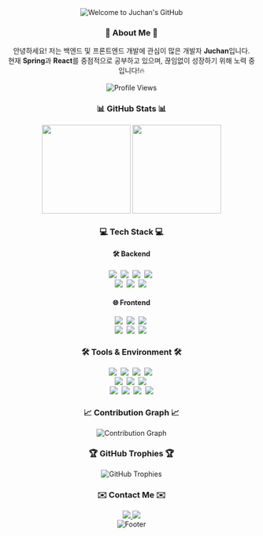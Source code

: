 <!--타이틀-->
<div align="center">
  <img src="https://capsule-render.vercel.app/api?type=waving&color=gradient&height=200&section=header&text=Welcome%20to%20Juchan's%20GitHub&fontSize=50&animation=fadeIn" alt="Welcome to Juchan's GitHub"/>
</div>

<h3 align="center">🙋 About Me 🙋</h3>
<p align="center">
  안녕하세요! 저는 백엔드 및 프론트엔드 개발에 관심이 많은 개발자 <strong>Juchan</strong>입니다.<br>
  현재 <strong>Spring</strong>과 <strong>React</strong>를 중점적으로 공부하고 있으며, 끊임없이 성장하기 위해 노력 중입니다!🔥 <br><br>
  <img src="https://komarev.com/ghpvc/?username=p990805&color=blueviolet&style=flat-square&label=Profile+Views" alt="Profile Views"/>
</p>

<!--GitHub Stats-->
<h3 align="center">📊 GitHub Stats 📊</h3>
<div align="center">
  <img height="180em" src="https://github-readme-stats.vercel.app/api?username=p990805&show_icons=true&theme=tokyonight&hide_border=true"/>
  <img height="180em" src="https://github-readme-stats.vercel.app/api/top-langs/?username=p990805&layout=compact&theme=tokyonight&hide_border=true"/>
</div>

<!--내용-->
<h3 align="center">💻 Tech Stack 💻</h3>
<div align="center">
  <h4>🛠 Backend</h4>
  <img src="https://img.shields.io/badge/Java-ED8B00?style=for-the-badge&logo=openjdk&logoColor=white" />&nbsp;
  <img src="https://img.shields.io/badge/Spring-6DB33F?style=for-the-badge&logo=spring&logoColor=white" />&nbsp;
  <img src="https://img.shields.io/badge/Spring%20Boot-6DB33F?style=for-the-badge&logo=springboot&logoColor=white" />&nbsp;
  <img src="https://img.shields.io/badge/Python-3776AB?style=for-the-badge&logo=python&logoColor=white" />&nbsp;
  <br>
  <img src="https://img.shields.io/badge/MySQL-4479A1?style=for-the-badge&logo=mysql&logoColor=white" />&nbsp;
  <img src="https://img.shields.io/badge/PostgreSQL-316192?style=for-the-badge&logo=postgresql&logoColor=white" />&nbsp;
  <img src="https://img.shields.io/badge/JPA-6DB33F?style=for-the-badge&logo=hibernate&logoColor=white" />&nbsp;
</div>

<div align="center">
  <h4>🌐 Frontend</h4>
  <img src="https://img.shields.io/badge/React-20232A?style=for-the-badge&logo=react&logoColor=61DAFB" />&nbsp;
  <img src="https://img.shields.io/badge/JavaScript-F7DF1E?style=for-the-badge&logo=javascript&logoColor=black" />&nbsp;
  <img src="https://img.shields.io/badge/TypeScript-007ACC?style=for-the-badge&logo=typescript&logoColor=white" />&nbsp;
  <br>
  <img src="https://img.shields.io/badge/Tailwind_CSS-38B2AC?style=for-the-badge&logo=tailwind-css&logoColor=white" />&nbsp;
  <img src="https://img.shields.io/badge/HTML5-E34F26?style=for-the-badge&logo=html5&logoColor=white" />&nbsp;
  <img src="https://img.shields.io/badge/CSS3-1572B6?style=for-the-badge&logo=css3&logoColor=white" />&nbsp;
</div>

<h3 align="center">🛠 Tools & Environment 🛠</h3>
<div align="center">
  <img src="https://img.shields.io/badge/Git-F05032?style=for-the-badge&logo=git&logoColor=white" />&nbsp;
  <img src="https://img.shields.io/badge/GitHub-100000?style=for-the-badge&logo=github&logoColor=white" />&nbsp;
  <img src="https://img.shields.io/badge/Docker-2CA5E0?style=for-the-badge&logo=docker&logoColor=white" />&nbsp;
  <img src="https://img.shields.io/badge/AWS-232F3E?style=for-the-badge&logo=amazon-aws&logoColor=white" />&nbsp;
  <br>
  <img src="https://img.shields.io/badge/Notion-000000?style=for-the-badge&logo=notion&logoColor=white" />&nbsp;
  <img src="https://img.shields.io/badge/Postman-FF6C37?style=for-the-badge&logo=postman&logoColor=white" />&nbsp;
  <img src="https://img.shields.io/badge/Figma-F24E1E?style=for-the-badge&logo=figma&logoColor=white" />&nbsp;
</div>

<div align="center">
  <img src="https://img.shields.io/badge/IntelliJ_IDEA-000000.svg?style=for-the-badge&logo=intellij-idea&logoColor=white" />&nbsp;
  <img src="https://img.shields.io/badge/PyCharm-143?style=for-the-badge&logo=pycharm&logoColor=black&color=black&labelColor=green" />&nbsp;
  <img src="https://img.shields.io/badge/Visual_Studio_Code-0078D4?style=for-the-badge&logo=visual%20studio%20code&logoColor=white" />&nbsp;
  <img src="https://img.shields.io/badge/Eclipse-2C2255?style=for-the-badge&logo=eclipse&logoColor=white" />
</div>



<!--활동 그래프-->
<h3 align="center">📈 Contribution Graph 📈</h3>
<div align="center">
  <img src="https://github-readme-activity-graph.vercel.app/graph?username=p990805&theme=tokyo-night&hide_border=true&area=true" alt="Contribution Graph"/>
</div>

<!--트로피-->
<h3 align="center">🏆 GitHub Trophies 🏆</h3>
<div align="center">
  <img src="https://github-profile-trophy.vercel.app/?username=p990805&theme=tokyonight&no-frame=true&row=1&column=6" alt="GitHub Trophies"/>
</div>

<!--연락처-->
<h3 align="center">✉️ Contact Me ✉️</h3>
<div align="center">
  <a href="mailto:p990805@gmail.com">
    <img src="https://img.shields.io/badge/Gmail-D14836?style=for-the-badge&logo=gmail&logoColor=white" />
  </a>
  <a href="https://p990805.tistory.com" target="_blank">
    <img src="https://img.shields.io/badge/Tistory-000000?style=for-the-badge&logo=tistory&logoColor=white" />
  </a>
</div>

<div align="center">
  <img src="https://capsule-render.vercel.app/api?type=waving&color=gradient&height=100&section=footer" alt="Footer"/>
</div>
